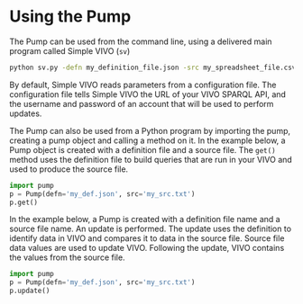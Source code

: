 # Using the Pump

The Pump can be used from the command line, using a delivered main program called Simple VIVO (`sv`)

```bash
python sv.py -defn my_definition_file.json -src my_spreadsheet_file.csv -a get
```

By default, Simple VIVO reads parameters from a configuration file.  The configuration file tells Simple VIVO the URL of your VIVO SPARQL API, and the username and password of an account that will be used to perform updates.

The Pump can also be used from a Python program by importing the pump, creating a pump object and calling
a method on it.  In the example below, a Pump object is created with a definition file and a source file.
The `get()` method uses the definition file to build queries that are run in your VIVO and used to produce the 
source file.

```python
import pump
p = Pump(defn='my_def.json', src='my_src.txt')
p.get()
```

In the example below, a Pump is created with a definition file name and a source file name.  An update is performed.
The update uses the definition to identify data in VIVO and compares it to data in the source file.  Source file
data values are used to update VIVO.  Following the update, VIVO contains the values from the source file.

```python
import pump
p = Pump(defn='my_def.json', src='my_src.txt')
p.update()
```